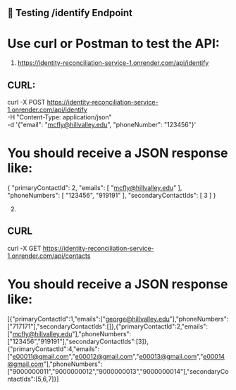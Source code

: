 ## 🧪 Testing /identify Endpoint
# Use curl or Postman to test the API:

1) https://identity-reconciliation-service-1.onrender.com/api/identify

## CURL: 

curl -X POST https://identity-reconciliation-service-1.onrender.com/api/identify \
  -H "Content-Type: application/json" \
  -d '{"email": "mcfly@hillvalley.edu", "phoneNumber": "123456"}'



# You should receive a JSON response like:

{
    "primaryContactId": 2,
    "emails": [
        "mcfly@hillvalley.edu"
    ],
    "phoneNumbers": [
        "123456",
        "919191"
    ],
    "secondaryContactIds": [
        3
    ]
}

2)

## CURL 

curl -X GET https://identity-reconciliation-service-1.onrender.com/api/contacts

# You should receive a JSON response like:


[{"primaryContactId":1,"emails":["george@hillvalley.edu"],"phoneNumbers":["717171"],"secondaryContactIds":[]},{"primaryContactId":2,"emails":["mcfly@hillvalley.edu"],"phoneNumbers":["123456","919191"],"secondaryContactIds":[3]},{"primaryContactId":4,"emails":["e00011@gmail.com","e00012@gmail.com","e00013@gmail.com","e00014@gmail.com"],"phoneNumbers":["9000000011","9000000012","9000000013","9000000014"],"secondaryContactIds":[5,6,7]}]




